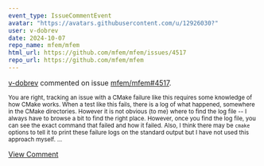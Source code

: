 ```yaml
---
event_type: IssueCommentEvent
avatar: "https://avatars.githubusercontent.com/u/12926030?"
user: v-dobrev
date: 2024-10-07
repo_name: mfem/mfem
html_url: https://github.com/mfem/mfem/issues/4517
repo_url: https://github.com/mfem/mfem
---
```


<a href='https://github.com/v-dobrev' target='_blank'>v-dobrev</a> commented on issue <a href='https://github.com/mfem/mfem/issues/4517' target='_blank'>mfem/mfem#4517</a>.

<small>You are right, tracking an issue with a CMake failure like this requires some knowledge of how CMake works. When a test like this fails, there is a log of what happened, somewhere in the CMake directories. However it is not obvious (to me) where to find the log file -- I always have to browse a bit to find the right place. However, once you find the log file, you can see the exact command that failed and how it failed. Also, I think there may be `cmake` options to tell it to print these failure logs on the standard output but I have not used this approach myself....</small>

<a href='https://github.com/mfem/mfem/issues/4517' target='_blank'>View Comment</a>
